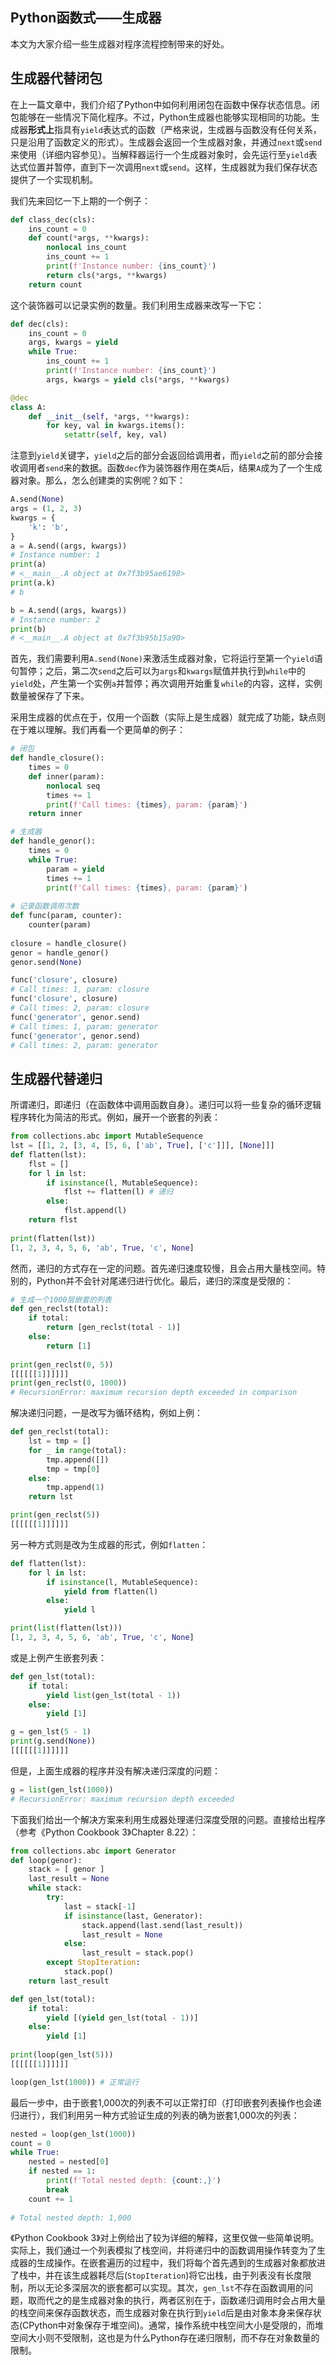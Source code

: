 ## Python函数式——生成器

本文为大家介绍一些生成器对程序流程控制带来的好处。

## 生成器代替闭包

在上一篇文章中，我们介绍了Python中如何利用闭包在函数中保存状态信息。闭包能够在一些情况下简化程序。不过，Python生成器也能够实现相同的功能。生成器**形式上**指具有`yield`表达式的函数（严格来说，生成器与函数没有任何关系，只是沿用了函数定义的形式）。生成器会返回一个生成器对象，并通过`next`或`send`来使用（详细内容参见）。当解释器运行一个生成器对象时，会先运行至`yield`表达式位置并暂停，直到下一次调用`next`或`send`。这样，生成器就为我们保存状态提供了一个实现机制。

我们先来回忆一下上期的一个例子：

```python
def class_dec(cls):
    ins_count = 0
    def count(*args, **kwargs):
        nonlocal ins_count
        ins_count += 1
        print(f'Instance number: {ins_count}')
        return cls(*args, **kwargs)
    return count
```

这个装饰器可以记录实例的数量。我们利用生成器来改写一下它：

```python
def dec(cls):
    ins_count = 0
    args, kwargs = yield
    while True:
        ins_count += 1
        print(f'Instance number: {ins_count}')
        args, kwargs = yield cls(*args, **kwargs)

@dec
class A:
    def __init__(self, *args, **kwargs):
        for key, val in kwargs.items():
            setattr(self, key, val)
```

注意到`yield`关键字，`yield`之后的部分会返回给调用者，而`yield`之前的部分会接收调用者`send`来的数据。函数`dec`作为装饰器作用在类`A`后，结果`A`成为了一个生成器对象。那么，怎么创建类的实例呢？如下：

```python
A.send(None)
args = (1, 2, 3)
kwargs = {
    'k': 'b',
}
a = A.send((args, kwargs))
# Instance number: 1
print(a)
# <__main__.A object at 0x7f3b95ae6198>
print(a.k)
# b

b = A.send((args, kwargs))
# Instance number: 2
print(b)
# <__main__.A object at 0x7f3b95b15a90>
```

首先，我们需要利用`A.send(None)`来激活生成器对象，它将运行至第一个`yield`语句暂停；之后，第二次`send`之后可以为`args`和`kwargs`赋值并执行到`while`中的`yield`处，产生第一个实例`a`并暂停；再次调用开始重复`while`的内容，这样，实例数量被保存了下来。

采用生成器的优点在于，仅用一个函数（实际上是生成器）就完成了功能，缺点则在于难以理解。我们再看一个更简单的例子：

```python
# 闭包
def handle_closure():
    times = 0
    def inner(param):
        nonlocal seq
        times += 1
        print(f'Call times: {times}, param: {param}')
    return inner

# 生成器
def handle_genor():
    times = 0
    while True:
        param = yield
        times += 1
        print(f'Call times: {times}, param: {param}')
        
# 记录函数调用次数
def func(param, counter):
    counter(param)
    
closure = handle_closure()
genor = handle_genor()
genor.send(None)

func('closure', closure)
# Call times: 1, param: closure
func('closure', closure)
# Call times: 2, param: closure
func('generator', genor.send)
# Call times: 1, param: generator
func('generator', genor.send)
# Call times: 2, param: generator
```

## 生成器代替递归

所谓递归，即递归（在函数体中调用函数自身）。递归可以将一些复杂的循环逻辑程序转化为简洁的形式。例如，展开一个嵌套的列表：

```python
from collections.abc import MutableSequence
lst = [[1, 2, [3, 4, [5, 6, ['ab', True], ['c']]], [None]]]
def flatten(lst):
    flst = []
    for l in lst:
        if isinstance(l, MutableSequence):
            flst += flatten(l) # 递归
        else:
            flst.append(l)
    return flst
  
print(flatten(lst))
[1, 2, 3, 4, 5, 6, 'ab', True, 'c', None]
```

然而，递归的方式存在一定的问题。首先递归速度较慢，且会占用大量栈空间。特别的，Python并不会针对尾递归进行优化。最后，递归的深度是受限的：

```python
# 生成一个1000层嵌套的列表
def gen_reclst(total):
    if total:
        return [gen_reclst(total - 1)]
    else:
        return [1]
        
print(gen_reclst(0, 5))
[[[[[[1]]]]]]
print(gen_reclst(0, 1000))
# RecursionError: maximum recursion depth exceeded in comparison
```

解决递归问题，一是改写为循环结构，例如上例：

```python
def gen_reclst(total):
    lst = tmp = []
    for _ in range(total):
        tmp.append([])
        tmp = tmp[0]
    else:
        tmp.append(1)
    return lst

print(gen_reclst(5))
[[[[[[1]]]]]]
```

另一种方式则是改为生成器的形式，例如`flatten`：

```python
def flatten(lst):
    for l in lst:
        if isinstance(l, MutableSequence):
            yield from flatten(l)
        else:
            yield l

print(list(flatten(lst)))
[1, 2, 3, 4, 5, 6, 'ab', True, 'c', None]
```

或是上例产生嵌套列表：

```python
def gen_lst(total):
    if total:
        yield list(gen_lst(total - 1))
    else:
        yield [1]

g = gen_lst(5 - 1)
print(g.send(None))
[[[[[[1]]]]]]
```

但是，上面生成器的程序并没有解决递归深度的问题：

```python
g = list(gen_lst(1000))
# RecursionError: maximum recursion depth exceeded
```

下面我们给出一个解决方案来利用生成器处理递归深度受限的问题。直接给出程序（参考《Python Cookbook 3》Chapter 8.22）：

```python
from collections.abc import Generator
def loop(genor):
    stack = [ genor ]
    last_result = None
    while stack:
        try:
            last = stack[-1]
            if isinstance(last, Generator):
                stack.append(last.send(last_result))
                last_result = None
            else:
                last_result = stack.pop()
        except StopIteration:
            stack.pop()
    return last_result

def gen_lst(total):
    if total:
        yield [(yield gen_lst(total - 1))]
    else:
        yield [1]
        
print(loop(gen_lst(5)))
[[[[[[1]]]]]]

loop(gen_lst(1000)) # 正常运行
```

最后一步中，由于嵌套1,000次的列表不可以正常打印（打印嵌套列表操作也会递归进行），我们利用另一种方式验证生成的列表的确为嵌套1,000次的列表：

```python
nested = loop(gen_lst(1000))
count = 0
while True:
    nested = nested[0]
    if nested == 1:
        print(f'Total nested depth: {count:,}')
        break
    count += 1
    
# Total nested depth: 1,000
```

《Python Cookbook 3》对上例给出了较为详细的解释，这里仅做一些简单说明。实际上，我们通过一个列表模拟了栈空间，并将递归中的函数调用操作转变为了生成器的生成操作。在嵌套遍历的过程中，我们将每个首先遇到的生成器对象都放进了栈中，并在该生成器耗尽后(`StopIteration`)将它出栈，由于列表没有长度限制，所以无论多深层次的嵌套都可以实现。其次，`gen_lst`不存在函数调用的问题，取而代之的是生成器对象的执行，两者区别在于，函数递归调用时会占用大量的栈空间来保存函数状态，而生成器对象在执行到`yield`后是由对象本身来保存状态(CPython中对象保存于堆空间)。通常，操作系统中栈空间大小是受限的，而堆空间大小则不受限制，这也是为什么Python存在递归限制，而不存在对象数量的限制。
